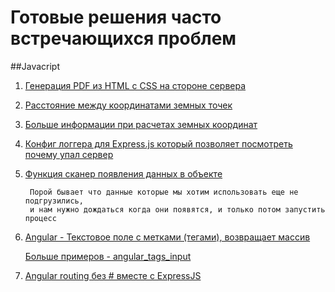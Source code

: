 Готовые решения часто встречающихся проблем
================================

##Javacript
1. [Генерация PDF из HTML с CSS на стороне сервера](https://github.com/ClockwiseSoftware/solutions-for-common-tasks/blob/master/javascript/HTML_CSS_2_PDF.js)

2. [Расстояние между координатами земных точек](https://github.com/ClockwiseSoftware/solutions-for-common-tasks/blob/master/javascript/distance_between_earth_coordinates.js)

3. [Больше информации при расчетах земных координат](http://www.movable-type.co.uk/scripts/latlong.html)


4. [Конфиг логгера для Express.js который позволяет посмотреть почему упал сервер](https://github.com/ClockwiseSoftware/solutions-for-common-tasks/blob/master/javascript/logger_for_express_when_he_crash.js)

5. [Функция сканер появления данных в объекте](https://github.com/ClockwiseSoftware/solutions-for-common-tasks/blob/master/javascript/wait_data_to_resolve.js)

        Порой бывает что данные которые мы хотим использовать еще не подгрузились,
        и нам нужно дождаться когда они появятся, и только потом запустить процесс

6. [Angular -  Текстовое поле с метками (тегами), возвращает массив ](https://github.com/ClockwiseSoftware/solutions-for-common-tasks/blob/master/javascript/angular_tags_input.js)

    [Больше примеров - angular_tags_input](http://mbenford.github.io/ngTagsInput/demos)

7. [Angular routing без # вместе с ExpressJS](https://github.com/ClockwiseSoftware/solutions-for-common-tasks/blob/master/javascript/angular_without_hash_with_expressjs.js)
